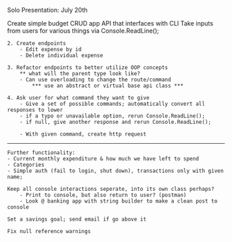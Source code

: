 Solo Presentation: July 20th

Create simple budget CRUD app API that interfaces with CLI
Take inputs from users for various things via Console.ReadLine();
    
    2. Create endpoints
        - Edit expense by id
        - Delete individual expense
    
    3. Refactor endpoints to better utilize OOP concepts        
        ** what will the parent type look like?
        - Can use overloading to change the route/command
            *** use an abstract or virtual base api class ***

    4. Ask user for what command they want to give
        - Give a set of possible commands; automatically convert all responses to lower
        - if a typo or unavailable option, rerun Console.ReadLine();
        - if null, give another response and rerun Console.ReadLine();

        - With given command, create http request

--------------------------------------------------------------------------------

    Further functionality:
    - Current monthly expenditure & how much we have left to spend
    - Categories
    - Simple auth (fail to login, shut down), transactions only with given name;

    Keep all console interactions seperate, into its own class perhaps?
        - Print to console, but also return to user? (postman)
        - Look @ banking app with string builder to make a clean post to console
    
    Set a savings goal; send email if go above it

    Fix null reference warnings


    